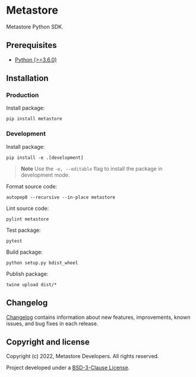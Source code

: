 # Metastore

Metastore Python SDK.

## Prerequisites

* [Python (>=3.6.0)](https://www.python.org)

## Installation

### Production

Install package:

```
pip install metastore
```

### Development

Install package:

```
pip install -e .[development]
```

> **Note** Use the `-e, --editable` flag to install the package in development mode.

Format source code:

```
autopep8 --recursive --in-place metastore
```

Lint source code:

```
pylint metastore
```

Test package:

```
pytest
```

Build package:

```
python setup.py bdist_wheel
```

Publish package:

```
twine upload dist/*
```

## Changelog

[Changelog](CHANGELOG.md) contains information about new features, improvements, known issues, and bug fixes in each release.

## Copyright and license

Copyright (c) 2022, Metastore Developers. All rights reserved.

Project developed under a [BSD-3-Clause License](LICENSE.md).
